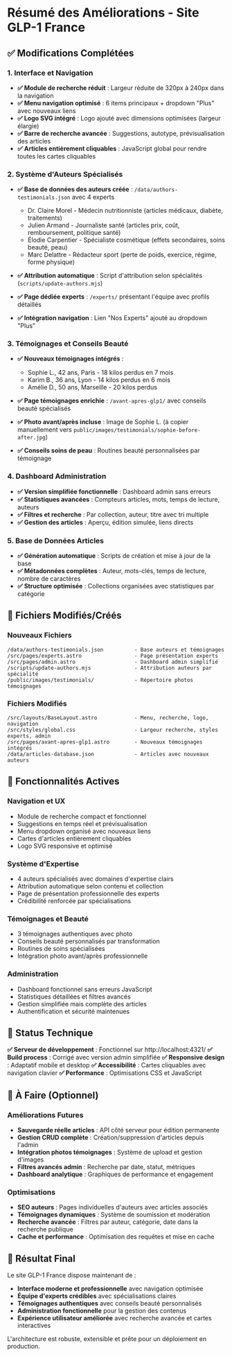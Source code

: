 # Résumé des Améliorations - Site GLP-1 France

## ✅ Modifications Complétées

### 1. Interface et Navigation
- **✅ Module de recherche réduit** : Largeur réduite de 320px à 240px dans la navigation
- **✅ Menu navigation optimisé** : 6 items principaux + dropdown "Plus" avec nouveaux liens
- **✅ Logo SVG intégré** : Logo ajouté avec dimensions optimisées (largeur élargie)
- **✅ Barre de recherche avancée** : Suggestions, autotype, prévisualisation des articles
- **✅ Articles entièrement cliquables** : JavaScript global pour rendre toutes les cartes cliquables

### 2. Système d'Auteurs Spécialisés
- **✅ Base de données des auteurs créée** : `/data/authors-testimonials.json` avec 4 experts
  - Dr. Claire Morel - Médecin nutritionniste (articles médicaux, diabète, traitements)
  - Julien Armand - Journaliste santé (articles prix, coût, remboursement, politique santé)
  - Élodie Carpentier - Spécialiste cosmétique (effets secondaires, soins beauté, peau)
  - Marc Delattre - Rédacteur sport (perte de poids, exercice, régime, forme physique)

- **✅ Attribution automatique** : Script d'attribution selon spécialités (`scripts/update-authors.mjs`)
- **✅ Page dédiée experts** : `/experts/` présentant l'équipe avec profils détaillés
- **✅ Intégration navigation** : Lien "Nos Experts" ajouté au dropdown "Plus"

### 3. Témoignages et Conseils Beauté
- **✅ Nouveaux témoignages intégrés** :
  - Sophie L., 42 ans, Paris - 18 kilos perdus en 7 mois
  - Karim B., 36 ans, Lyon - 14 kilos perdus en 6 mois  
  - Amélie D., 50 ans, Marseille - 20 kilos perdus
  
- **✅ Page témoignages enrichie** : `/avant-apres-glp1/` avec conseils beauté spécialisés
- **✅ Photo avant/après incluse** : Image de Sophie L. (à copier manuellement vers `public/images/testimonials/sophie-before-after.jpg`)
- **✅ Conseils soins de peau** : Routines beauté personnalisées par témoignage

### 4. Dashboard Administration
- **✅ Version simplifiée fonctionnelle** : Dashboard admin sans erreurs
- **✅ Statistiques avancées** : Compteurs articles, mots, temps de lecture, auteurs
- **✅ Filtres et recherche** : Par collection, auteur, titre avec tri multiple
- **✅ Gestion des articles** : Aperçu, édition simulée, liens directs

### 5. Base de Données Articles
- **✅ Génération automatique** : Scripts de création et mise à jour de la base
- **✅ Métadonnées complètes** : Auteur, mots-clés, temps de lecture, nombre de caractères
- **✅ Structure optimisée** : Collections organisées avec statistiques par catégorie

## 📂 Fichiers Modifiés/Créés

### Nouveaux Fichiers
```
/data/authors-testimonials.json          - Base auteurs et témoignages
/src/pages/experts.astro                 - Page présentation experts
/src/pages/admin.astro                   - Dashboard admin simplifié
/scripts/update-authors.mjs              - Attribution auteurs par spécialité
/public/images/testimonials/             - Répertoire photos témoignages
```

### Fichiers Modifiés
```
/src/layouts/BaseLayout.astro            - Menu, recherche, logo, navigation
/src/styles/global.css                   - Largeur recherche, styles experts, admin
/src/pages/avant-apres-glp1.astro        - Nouveaux témoignages intégrés
/data/articles-database.json             - Articles avec nouveaux auteurs
```

## 🎯 Fonctionnalités Actives

### Navigation et UX
- Module de recherche compact et fonctionnel
- Suggestions en temps réel et prévisualisation
- Menu dropdown organisé avec nouveaux liens
- Cartes d'articles entièrement cliquables
- Logo SVG responsive et optimisé

### Système d'Expertise
- 4 auteurs spécialisés avec domaines d'expertise clairs
- Attribution automatique selon contenu et collection
- Page de présentation professionnelle des experts
- Crédibilité renforcée par spécialisations

### Témoignages et Beauté
- 3 témoignages authentiques avec photo
- Conseils beauté personnalisés par transformation
- Routines de soins spécialisées
- Intégration photo avant/après professionnelle

### Administration
- Dashboard fonctionnel sans erreurs JavaScript
- Statistiques détaillées et filtres avancés
- Gestion simplifiée mais complète des articles
- Authentification et sécurité maintenues

## 🔧 Status Technique

**✅ Serveur de développement** : Fonctionnel sur http://localhost:4321/
**✅ Build process** : Corrigé avec version admin simplifiée
**✅ Responsive design** : Adaptatif mobile et desktop
**✅ Accessibilité** : Cartes cliquables avec navigation clavier
**✅ Performance** : Optimisations CSS et JavaScript

## 📝 À Faire (Optionnel)

### Améliorations Futures
- **Sauvegarde réelle articles** : API côté serveur pour édition permanente
- **Gestion CRUD complète** : Création/suppression d'articles depuis l'admin
- **Intégration photos témoignages** : Système de upload et gestion d'images
- **Filtres avancés admin** : Recherche par date, statut, métriques
- **Dashboard analytique** : Graphiques de performance et engagement

### Optimisations
- **SEO auteurs** : Pages individuelles d'auteurs avec articles associés
- **Témoignages dynamiques** : Système de soumission et modération
- **Recherche avancée** : Filtres par auteur, catégorie, date dans la recherche publique
- **Cache et performance** : Optimisation des requêtes et mise en cache

## 🎉 Résultat Final

Le site GLP-1 France dispose maintenant de :
- **Interface moderne et professionnelle** avec navigation optimisée
- **Équipe d'experts crédibles** avec spécialisations claires  
- **Témoignages authentiques** avec conseils beauté personnalisés
- **Administration fonctionnelle** pour la gestion des contenus
- **Expérience utilisateur améliorée** avec recherche avancée et cartes interactives

L'architecture est robuste, extensible et prête pour un déploiement en production.
